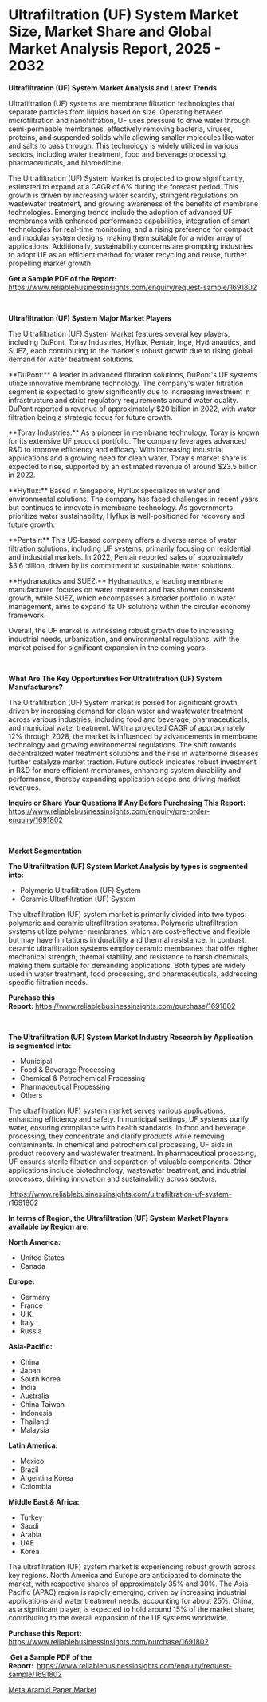 <p><h1>Ultrafiltration (UF) System Market Size, Market Share and Global Market Analysis Report, 2025 - 2032</h1></p><p><strong>Ultrafiltration (UF) System Market Analysis and Latest Trends</strong></p>
<p><p>Ultrafiltration (UF) systems are membrane filtration technologies that separate particles from liquids based on size. Operating between microfiltration and nanofiltration, UF uses pressure to drive water through semi-permeable membranes, effectively removing bacteria, viruses, proteins, and suspended solids while allowing smaller molecules like water and salts to pass through. This technology is widely utilized in various sectors, including water treatment, food and beverage processing, pharmaceuticals, and biomedicine.</p><p>The Ultrafiltration (UF) System Market is projected to grow significantly, estimated to expand at a CAGR of 6% during the forecast period. This growth is driven by increasing water scarcity, stringent regulations on wastewater treatment, and growing awareness of the benefits of membrane technologies. Emerging trends include the adoption of advanced UF membranes with enhanced performance capabilities, integration of smart technologies for real-time monitoring, and a rising preference for compact and modular system designs, making them suitable for a wider array of applications. Additionally, sustainability concerns are prompting industries to adopt UF as an efficient method for water recycling and reuse, further propelling market growth.</p></p>
<p><strong>Get a Sample PDF of the Report:&nbsp;</strong> <a href="https://www.reliablebusinessinsights.com/enquiry/request-sample/1691802?utm_campaign=3385&utm_medium=2&utm_source=Github&utm_content=ia&utm_term=27032025&utm_id=ultrafiltration-uf-system">https://www.reliablebusinessinsights.com/enquiry/request-sample/1691802</a></p>
<p>&nbsp;</p>
<p><strong>Ultrafiltration (UF) System Major Market Players</strong></p>
<p><p>The Ultrafiltration (UF) System Market features several key players, including DuPont, Toray Industries, Hyflux, Pentair, Inge, Hydranautics, and SUEZ, each contributing to the market's robust growth due to rising global demand for water treatment solutions.</p><p>**DuPont:** A leader in advanced filtration solutions, DuPont's UF systems utilize innovative membrane technology. The company's water filtration segment is expected to grow significantly due to increasing investment in infrastructure and strict regulatory requirements around water quality. DuPont reported a revenue of approximately $20 billion in 2022, with water filtration being a strategic focus for future growth.</p><p>**Toray Industries:** As a pioneer in membrane technology, Toray is known for its extensive UF product portfolio. The company leverages advanced R&D to improve efficiency and efficacy. With increasing industrial applications and a growing need for clean water, Toray's market share is expected to rise, supported by an estimated revenue of around $23.5 billion in 2022.</p><p>**Hyflux:** Based in Singapore, Hyflux specializes in water and environmental solutions. The company has faced challenges in recent years but continues to innovate in membrane technology. As governments prioritize water sustainability, Hyflux is well-positioned for recovery and future growth.</p><p>**Pentair:** This US-based company offers a diverse range of water filtration solutions, including UF systems, primarily focusing on residential and industrial markets. In 2022, Pentair reported sales of approximately $3.6 billion, driven by its commitment to sustainable water solutions.</p><p>**Hydranautics and SUEZ:** Hydranautics, a leading membrane manufacturer, focuses on water treatment and has shown consistent growth, while SUEZ, which encompasses a broader portfolio in water management, aims to expand its UF solutions within the circular economy framework.</p><p>Overall, the UF market is witnessing robust growth due to increasing industrial needs, urbanization, and environmental regulations, with the market poised for significant expansion in the coming years.</p></p>
<p>&nbsp;</p>
<p><strong>What Are The Key Opportunities For Ultrafiltration (UF) System Manufacturers?</strong></p>
<p><p>The Ultrafiltration (UF) System market is poised for significant growth, driven by increasing demand for clean water and wastewater treatment across various industries, including food and beverage, pharmaceuticals, and municipal water treatment. With a projected CAGR of approximately 12% through 2028, the market is influenced by advancements in membrane technology and growing environmental regulations. The shift towards decentralized water treatment solutions and the rise in waterborne diseases further catalyze market traction. Future outlook indicates robust investment in R&D for more efficient membranes, enhancing system durability and performance, thereby expanding application scope and driving market revenues.</p></p>
<p><strong>Inquire or Share Your Questions If Any Before Purchasing This Report:</strong> <a href="https://www.reliablebusinessinsights.com/enquiry/pre-order-enquiry/1691802?utm_campaign=3385&utm_medium=2&utm_source=Github&utm_content=ia&utm_term=27032025&utm_id=ultrafiltration-uf-system">https://www.reliablebusinessinsights.com/enquiry/pre-order-enquiry/1691802</a></p>
<p>&nbsp;</p>
<p><strong>Market Segmentation</strong></p>
<p><strong>The Ultrafiltration (UF) System Market Analysis by types is segmented into:</strong></p>
<p><ul><li>Polymeric Ultrafiltration (UF) System</li><li>Ceramic Ultrafiltration (UF) System</li></ul></p>
<p><p>The ultrafiltration (UF) system market is primarily divided into two types: polymeric and ceramic ultrafiltration systems. Polymeric ultrafiltration systems utilize polymer membranes, which are cost-effective and flexible but may have limitations in durability and thermal resistance. In contrast, ceramic ultrafiltration systems employ ceramic membranes that offer higher mechanical strength, thermal stability, and resistance to harsh chemicals, making them suitable for demanding applications. Both types are widely used in water treatment, food processing, and pharmaceuticals, addressing specific filtration needs.</p></p>
<p><strong>Purchase this Report:&nbsp;</strong><a href="https://www.reliablebusinessinsights.com/purchase/1691802?utm_campaign=3385&utm_medium=2&utm_source=Github&utm_content=ia&utm_term=27032025&utm_id=ultrafiltration-uf-system">https://www.reliablebusinessinsights.com/purchase/1691802</a></p>
<p>&nbsp;</p>
<p><strong>The Ultrafiltration (UF) System Market Industry Research by Application is segmented into:</strong></p>
<p><ul><li>Municipal</li><li>Food & Beverage Processing</li><li>Chemical & Petrochemical Processing</li><li>Pharmaceutical Processing</li><li>Others</li></ul></p>
<p><p>The ultrafiltration (UF) system market serves various applications, enhancing efficiency and safety. In municipal settings, UF systems purify water, ensuring compliance with health standards. In food and beverage processing, they concentrate and clarify products while removing contaminants. In chemical and petrochemical processing, UF aids in product recovery and wastewater treatment. In pharmaceutical processing, UF ensures sterile filtration and separation of valuable components. Other applications include biotechnology, wastewater treatment, and industrial processes, driving innovation and sustainability across sectors.</p></p>
<p><a href="https://www.reliablebusinessinsights.com/ultrafiltration-uf-system-r1691802?utm_campaign=3385&utm_medium=2&utm_source=Github&utm_content=ia&utm_term=27032025&utm_id=ultrafiltration-uf-system">&nbsp;https://www.reliablebusinessinsights.com/ultrafiltration-uf-system-r1691802</a></p>
<p><strong>In terms of Region, the Ultrafiltration (UF) System Market Players available by Region are:</strong></p>
<p>
    <p> <strong> North America: </strong>
        <ul>
            <li>United States</li>
            <li>Canada</li>
        </ul>
        </p> 
    <p> <strong> Europe: </strong>
        <ul>
            <li>Germany</li>
            <li>France</li>
            <li>U.K.</li>
            <li>Italy</li>
            <li>Russia</li>
        </ul>
        </p> 
    <p> <strong> Asia-Pacific: </strong>
        <ul>
            <li>China</li>
            <li>Japan</li>
            <li>South Korea</li>
            <li>India</li>
            <li>Australia</li>
            <li>China Taiwan</li>
            <li>Indonesia</li>
            <li>Thailand</li>
            <li>Malaysia</li>
        </ul>
        </p> 
    <p> <strong> Latin America: </strong>
        <ul>
            <li>Mexico</li>
            <li>Brazil</li>
            <li>Argentina Korea</li>
            <li>Colombia</li>
        </ul>
        </p> 
    <p> <strong> Middle East & Africa: </strong>
        <ul>
            <li>Turkey</li>
            <li>Saudi</li>
            <li>Arabia</li>
            <li>UAE</li>
            <li>Korea</li>
        </ul>
    </p>
    </p>
<p><p>The ultrafiltration (UF) system market is experiencing robust growth across key regions. North America and Europe are anticipated to dominate the market, with respective shares of approximately 35% and 30%. The Asia-Pacific (APAC) region is rapidly emerging, driven by increasing industrial applications and water treatment needs, accounting for about 25%. China, as a significant player, is expected to hold around 15% of the market share, contributing to the overall expansion of the UF systems worldwide.</p></p>
<p><strong>Purchase this Report: </strong><a href="https://www.reliablebusinessinsights.com/purchase/1691802?utm_campaign=3385&utm_medium=2&utm_source=Github&utm_content=ia&utm_term=27032025&utm_id=ultrafiltration-uf-system">https://www.reliablebusinessinsights.com/purchase/1691802</a></p>
<p>&nbsp;<strong>Get a Sample PDF of the Report:&nbsp;&nbsp;</strong><a href="https://www.reliablebusinessinsights.com/enquiry/request-sample/1691802?utm_campaign=3385&utm_medium=2&utm_source=Github&utm_content=ia&utm_term=27032025&utm_id=ultrafiltration-uf-system">https://www.reliablebusinessinsights.com/enquiry/request-sample/1691802</a></p>
<p><strong></strong></p>
<p><p><a href="https://github.com/kolffmaris58/Market-Research-Report-List-1/blob/main/meta-aramid-paper-market.md?utm_campaign=3385&utm_medium=2&utm_source=Github&utm_content=ia&utm_term=27032025&utm_id=ultrafiltration-uf-system">Meta Aramid Paper Market</a></p></p>